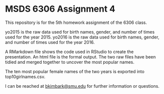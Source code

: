 # MSDS 6306 Assignment 4


This repository is for the 5th homework assignment of the 6306 class.

yo2015 is the raw data used for birth names, gender, and number of times used for the year 2015.
yo2016 is the raw data used for birth names, gender, and number of times used for the year 2016.

A RMarkdown file shows the code used in RStudio to create the presentation. An html file is the formal output.
The two raw files have been tidied and merged together to uncover the most popular names.

The ten most popular female names of the two years is exported into top10girlnames.csv.

I can be reached at bkimbark@smu.edu for further information or questions.
